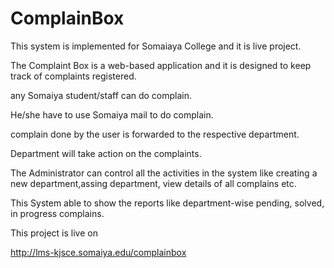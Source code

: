 # ComplainBox


This system is implemented for Somaiaya College and it is live project.


The Complaint Box  is a web-based application and it is designed to keep track of complaints registered. 

any Somaiya student/staff can do complain. 

He/she have to use Somaiya mail to do complain.

complain done by the user is forwarded to the respective department.

 Department will take action on the complaints.
 
The Administrator can control all the activities in the system like creating a new department,assing department, view details of all complains etc.

This System able to show the reports like department-wise pending, solved, in progress complains.


This project is live on 


http://lms-kjsce.somaiya.edu/complainbox
